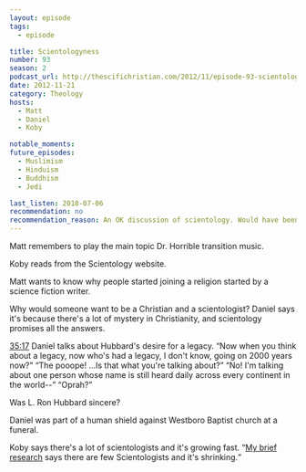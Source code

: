 ```yaml
---
layout: episode
tags:
  - episode

title: Scientologyness
number: 93
season: 2
podcast_url: http://thescifichristian.com/2012/11/episode-93-scientologyness/
date: 2012-11-21
category: Theology
hosts:
  - Matt
  - Daniel
  - Koby

notable_moments:
future_episodes:
  - Muslimism
  - Hinduism
  - Buddhism
  - Jedi

last_listen: 2018-07-06
recommendation: no
recommendation_reason: An OK discussion of scientology. Would have been improved by Koby doing more research.
---
```

Matt remembers to play the main topic Dr. Horrible transition music.

Koby reads from the Scientology website. 

Matt wants to know why people started joining a religion started by a science fiction writer.

Why would someone want to be a Christian and a scientologist? Daniel says it's because there's a lot of mystery in Christianity, and scientology promises all the answers. 

<div class="quote">
  <a class="timestamp tag is-medium is-rounded is-primary" href="http://thescifichristian.com/2012/11/episode-93-scientologyness/#t=35:17">35:17</a>
  <span class="quote-context is-size-6">Daniel talks about Hubbard's desire for a legacy.</span>
  <q class="daniel">Now when you think about a legacy, now who's had a legacy, I don't know, going on 2000 years now?</q>
  <q class="matt">The pooope! ...Is that what you're talking about?</q>
  <q class="daniel">No! I'm talking about one person whose name is still heard daily across every continent in the world--</q>
  <q class="koby">Oprah?</q>
</div>

Was L. Ron Hubbard sincere? 

Daniel was part of a human shield against Westboro Baptist church at a funeral.

Koby says there's a lot of scientologists and it's growing fast. <q class="archivist inline"><a href="https://medium.com/how-many-scientologists-are-there-really/counting-scientology-7-best-estimates-7746dc6d59aa">My brief research</a> says there are few Scientologists and it's shrinking.</q> 